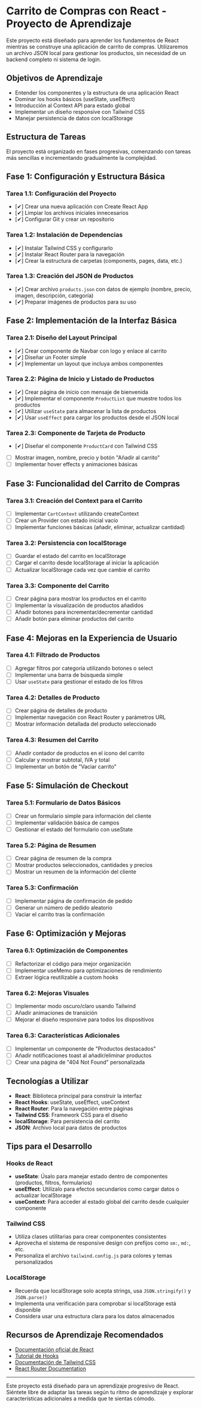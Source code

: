 # Carrito de Compras con React - Proyecto de Aprendizaje

Este proyecto está diseñado para aprender los fundamentos de React mientras se construye una aplicación de carrito de compras. Utilizaremos un archivo JSON local para gestionar los productos, sin necesidad de un backend completo ni sistema de login.

## Objetivos de Aprendizaje

- Entender los componentes y la estructura de una aplicación React
- Dominar los hooks básicos (useState, useEffect)
- Introducción al Context API para estado global
- Implementar un diseño responsive con Tailwind CSS
- Manejar persistencia de datos con localStorage

## Estructura de Tareas

El proyecto está organizado en fases progresivas, comenzando con tareas más sencillas e incrementando gradualmente la complejidad.

## Fase 1: Configuración y Estructura Básica

### Tarea 1.1: Configuración del Proyecto

- [✔] Crear una nueva aplicación con Create React App
- [✔] Limpiar los archivos iniciales innecesarios
- [✔] Configurar Git y crear un repositorio

### Tarea 1.2: Instalación de Dependencias

- [✔] Instalar Tailwind CSS y configurarlo
- [✔] Instalar React Router para la navegación
- [✔] Crear la estructura de carpetas (components, pages, data, etc.)

### Tarea 1.3: Creación del JSON de Productos

- [✔] Crear archivo `products.json` con datos de ejemplo (nombre, precio, imagen, descripción, categoría)
- [✔] Preparar imágenes de productos para su uso

## Fase 2: Implementación de la Interfaz Básica

### Tarea 2.1: Diseño del Layout Principal

- [✔] Crear componente de Navbar con logo y enlace al carrito
- [✔] Diseñar un Footer simple
- [✔] Implementar un layout que incluya ambos componentes

### Tarea 2.2: Página de Inicio y Listado de Productos

- [✔] Crear página de inicio con mensaje de bienvenida
- [✔] Implementar el componente `ProductList` que muestre todos los productos
- [✔] Utilizar `useState` para almacenar la lista de productos
- [✔] Usar `useEffect` para cargar los productos desde el JSON local

### Tarea 2.3: Componente de Tarjeta de Producto

- [✔] Diseñar el componente `ProductCard` con Tailwind CSS
- [ ] Mostrar imagen, nombre, precio y botón "Añadir al carrito"
- [ ] Implementar hover effects y animaciones básicas

## Fase 3: Funcionalidad del Carrito de Compras

### Tarea 3.1: Creación del Context para el Carrito

- [ ] Implementar `CartContext` utilizando createContext
- [ ] Crear un Provider con estado inicial vacío
- [ ] Implementar funciones básicas (añadir, eliminar, actualizar cantidad)

### Tarea 3.2: Persistencia con localStorage

- [ ] Guardar el estado del carrito en localStorage
- [ ] Cargar el carrito desde localStorage al iniciar la aplicación
- [ ] Actualizar localStorage cada vez que cambie el carrito

### Tarea 3.3: Componente del Carrito

- [ ] Crear página para mostrar los productos en el carrito
- [ ] Implementar la visualización de productos añadidos
- [ ] Añadir botones para incrementar/decrementar cantidad
- [ ] Añadir botón para eliminar productos del carrito

## Fase 4: Mejoras en la Experiencia de Usuario

### Tarea 4.1: Filtrado de Productos

- [ ] Agregar filtros por categoría utilizando botones o select
- [ ] Implementar una barra de búsqueda simple
- [ ] Usar `useState` para gestionar el estado de los filtros

### Tarea 4.2: Detalles de Producto

- [ ] Crear página de detalles de producto
- [ ] Implementar navegación con React Router y parámetros URL
- [ ] Mostrar información detallada del producto seleccionado

### Tarea 4.3: Resumen del Carrito

- [ ] Añadir contador de productos en el icono del carrito
- [ ] Calcular y mostrar subtotal, IVA y total
- [ ] Implementar un botón de "Vaciar carrito"

## Fase 5: Simulación de Checkout

### Tarea 5.1: Formulario de Datos Básicos

- [ ] Crear un formulario simple para información del cliente
- [ ] Implementar validación básica de campos
- [ ] Gestionar el estado del formulario con useState

### Tarea 5.2: Página de Resumen

- [ ] Crear página de resumen de la compra
- [ ] Mostrar productos seleccionados, cantidades y precios
- [ ] Mostrar un resumen de la información del cliente

### Tarea 5.3: Confirmación

- [ ] Implementar página de confirmación de pedido
- [ ] Generar un número de pedido aleatorio
- [ ] Vaciar el carrito tras la confirmación

## Fase 6: Optimización y Mejoras

### Tarea 6.1: Optimización de Componentes

- [ ] Refactorizar el código para mejor organización
- [ ] Implementar useMemo para optimizaciones de rendimiento
- [ ] Extraer lógica reutilizable a custom hooks

### Tarea 6.2: Mejoras Visuales

- [ ] Implementar modo oscuro/claro usando Tailwind
- [ ] Añadir animaciones de transición
- [ ] Mejorar el diseño responsive para todos los dispositivos

### Tarea 6.3: Características Adicionales

- [ ] Implementar un componente de "Productos destacados"
- [ ] Añadir notificaciones toast al añadir/eliminar productos
- [ ] Crear una página de "404 Not Found" personalizada

## Tecnologías a Utilizar

- **React**: Biblioteca principal para construir la interfaz
- **React Hooks**: useState, useEffect, useContext
- **React Router**: Para la navegación entre páginas
- **Tailwind CSS**: Framework CSS para el diseño
- **localStorage**: Para persistencia del carrito
- **JSON**: Archivo local para datos de productos

## Tips para el Desarrollo

### Hooks de React

- **useState**: Úsalo para manejar estado dentro de componentes (productos, filtros, formularios)
- **useEffect**: Utilízalo para efectos secundarios como cargar datos o actualizar localStorage
- **useContext**: Para acceder al estado global del carrito desde cualquier componente

### Tailwind CSS

- Utiliza clases utilitarias para crear componentes consistentes
- Aprovecha el sistema de responsive design con prefijos como `sm:`, `md:`, etc.
- Personaliza el archivo `tailwind.config.js` para colores y temas personalizados

### LocalStorage

- Recuerda que localStorage solo acepta strings, usa `JSON.stringify()` y `JSON.parse()`
- Implementa una verificación para comprobar si localStorage está disponible
- Considera usar una estructura clara para los datos almacenados

## Recursos de Aprendizaje Recomendados

- [Documentación oficial de React](https://reactjs.org/docs/getting-started.html)
- [Tutorial de Hooks](https://reactjs.org/docs/hooks-intro.html)
- [Documentación de Tailwind CSS](https://tailwindcss.com/docs)
- [React Router Documentation](https://reactrouter.com/docs/en/v6)

---

Este proyecto está diseñado para un aprendizaje progresivo de React. Siéntete libre de adaptar las tareas según tu ritmo de aprendizaje y explorar características adicionales a medida que te sientas cómodo.
